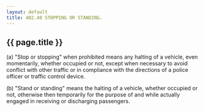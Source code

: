 ```yaml
---
layout: default 
title: 402.40 STOPPING OR STANDING.
---
```


{{ page.title }}
----------------

​(a) "Stop or stopping" when prohibited means any halting of a vehicle,
even momentarily, whether occupied or not, except when necessary to
avoid conflict with other traffic or in compliance with the directions
of a police officer or traffic control device.

​(b) "Stand or standing" means the halting of a vehicle, whether
occupied or not, otherwise then temporarily for the purpose of and while
actually engaged in receiving or discharging passengers.
